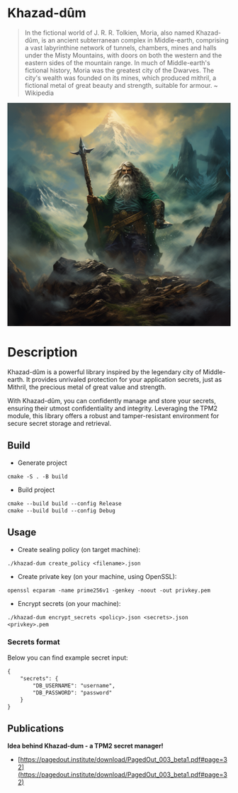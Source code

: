 # Khazad-dûm
>In the fictional world of J. R. R. Tolkien, Moria, also named Khazad-dûm, is an ancient subterranean complex in Middle-earth, comprising a vast labyrinthine network of tunnels, chambers, mines and halls under the Misty Mountains, with doors on both the western and the eastern sides of the mountain range. In much of Middle-earth's fictional history, Moria was the greatest city of the Dwarves. The city's wealth was founded on its mines, which produced mithril, a fictional metal of great beauty and strength, suitable for armour.
~ Wikipedia

![Image](khazad_dum.png)
# Description
Khazad-dûm is a powerful library inspired by the legendary city of Middle-earth. It provides unrivaled protection for your application secrets, just as Mithril, the precious metal of great value and strength.

With Khazad-dûm, you can confidently manage and store your secrets, ensuring their utmost confidentiality and integrity. Leveraging the TPM2 module, this library offers a robust and tamper-resistant environment for secure secret storage and retrieval.

## Build
- Generate project
```
cmake -S . -B build
```
- Build project
```
cmake --build build --config Release
cmake --build build --config Debug
```

## Usage
- Create sealing policy (on target machine):
```
./khazad-dum create_policy <filename>.json
```
- Create private key (on your machine, using OpenSSL):
```
openssl ecparam -name prime256v1 -genkey -noout -out privkey.pem
```
- Encrypt secrets (on your machine):
```
./khazad-dum encrypt_secrets <policy>.json <secrets>.json <privkey>.pem
```

### Secrets format
Below you can find example secret input:
```
{
    "secrets": {
        "DB_USERNAME": "username",
        "DB_PASSWORD": "password"
    }
}
```
## Publications
**Idea behind Khazad-dum - a TPM2 secret manager!**
- [https://pagedout.institute/download/PagedOut_003_beta1.pdf#page=32](https://pagedout.institute/download/PagedOut_003_beta1.pdf#page=32)
